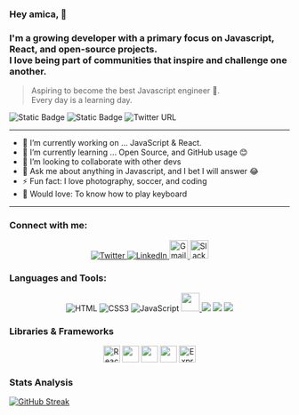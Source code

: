 ### Hey amica, 👋

### I'm a growing developer with a primary focus on Javascript, React, and open-source projects. <br />I love being part of communities that inspire and challenge one another.

>Aspiring to become the best Javascript engineer 🚀.<br/>
>Every day is a learning day.


![Static Badge](https://img.shields.io/badge/learn-20%25-blue)
![Static Badge](https://img.shields.io/badge/practice-80%25-green)
![Twitter URL](https://img.shields.io/twitter/url?url=https%3A%2F%2Ftwitter.com%2Fabellmanuell)

---
- 🔭 I’m currently working on ... JavaScript & React. 
- 🌱 I’m currently learning ... Open Source, and GitHub usage 😊
- 👯 I’m looking to collaborate with other devs
- 💬 Ask me about anything in Javascript, and I bet I will answer 😂
- ⚡ Fun fact: I love photography, soccer, and coding
- 🎹 Would love: To know how to play keyboard

***
### Connect with me:

<div align="center">  
  <a href="https://twitter.com/abellmanuell" target="_blank">
    <img src="https://img.icons8.com/color/35/000000/twitter--v2.png" title="Twitter"/>
  </a>
  <a href="https://linkedin.com/in/abellmanuell" target="blank">
    <img src="https://img.icons8.com/color/35/000000/linkedin.png" title="LinkedIn"/>
  </a>
  <a href="mailto:mannydev02@gmail.com" target="_blank">
    <img src="https://img.icons8.com/?size=1x&id=qyRpAggnV0zH&format=png" width="33" title="Gmail"/>
  </a>
  <a href="#" target="_blank">
    <img src="https://img.icons8.com/?size=1x&id=19978&format=png" width="33" title="Slack"/>
  </a>
</div>

### Languages and Tools:

<div align="center">
  <img src="https://img.icons8.com/color/35/000000/html-5--v1.png" title="HTML"/> 
  <img src="https://img.icons8.com/color/35/000000/css3.png" title="CSS3"/> 
  <img src="https://img.icons8.com/color/35/000000/javascript--v1.png" title="JavaScript"/>
  <a href="#" target="_blank">
    <img src="https://img.icons8.com/?size=1x&id=hsPbhkOH4FMe&format=png" width="33"/>
  </a>
  <img src="https://img.icons8.com/fluency/35/000000/visual-studio-code-2019.png"/>
  <img src="https://img.icons8.com/color/35/000000/git.png"/> 
  <img src="https://img.icons8.com/color/35/000000/github.png"/>
</div>

### Libraries & Frameworks

<div align="center">
  <img src="https://img.icons8.com/?size=512&id=wPohyHO_qO1a&format=png" width="30" title="React.js"/>
  <img src="https://img.icons8.com/?size=1x&id=CIAZz2CYc6Kc&format=png" width="30"/>
  <img src="https://img.icons8.com/?size=512&id=QBqFNfPPB2Kx&format=png" width="30" />
  <img src="https://img.icons8.com/?size=512&id=gFw7X5Tbl3ss&format=png" width="30" />
  <img src="https://img.icons8.com/?size=1x&id=SDVmtZ6VBGXt&format=png" width="30" title="Express.js" />
</div>

### Stats Analysis 
[![GitHub Streak](https://streak-stats.demolab.com?user=abellmanuell&theme=vue)](https://git.io/streak-stats)
